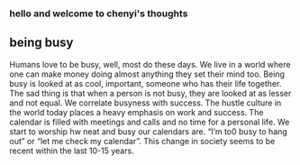 ### hello and welcome to chenyi's thoughts
## being busy
Humans love to be busy, well, most do these days. We live in a world where one can make money doing almost anything they set their mind too. Being busy is looked at as cool, important, someone who has their life together. The sad thing is that when a person is not busy, they are looked at as lesser and not equal. We correlate busyness with success. The hustle culture in the world today places a heavy emphasis on work and success. The calendar is filled with meetings and calls and no time for a personal life. We start to worship hw neat and busy our calendars are. “I’m to0 busy to hang out” or “let me check my calendar”. This change in society seems to be recent within the last 10-15 years. 
